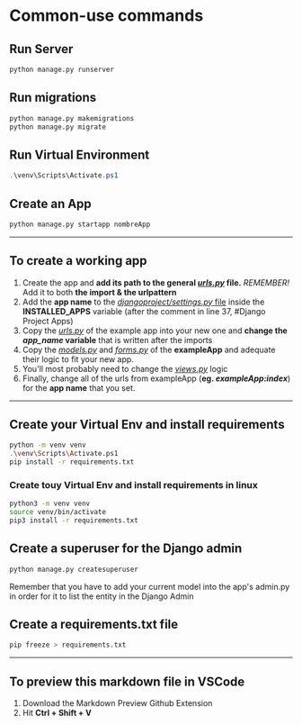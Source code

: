 # Common-use commands

## Run Server

```bash
python manage.py runserver
```

## Run migrations

```bash
python manage.py makemigrations
python manage.py migrate
```

## Run Virtual Environment

```powershell
.\venv\Scripts\Activate.ps1
```

## Create an App

```bash
python manage.py startapp nombreApp
```

----

## To create a working app

1. Create the app and **add its path to the general [*urls.py*](./djangoproject/urls.py) file.** *REMEMBER!* Add it to both **the import & the urlpattern**
2. Add the **app name** to the [*djangoproject/settings.py* file](./djangoproject/settings.py) inside the **INSTALLED_APPS** variable (after the comment in line 37, #Django Project Apps)
3. Copy the [*urls.py*](./exampleApp/urls.py) of the example app into your new one and **change the *app_name* variable** that is written after the imports
4. Copy the [*models.py*](./exampleApp/models.py) and [*forms.py*](./exampleApp/forms.py) of the **exampleApp** and adequate their logic to fit your new app.
5. You'll most probably need to change the [*views.py*](./exampleApp/views.py) logic
6. Finally, change all of the urls from exampleApp (**eg. *exampleApp:index***) for the **app name** that you set.

----

## Create your Virtual Env and install requirements

```bash
python -m venv venv
.\venv\Scripts\Activate.ps1
pip install -r requirements.txt
```

### Create touy Virtual Env and install requirements in linux
```bash
python3 -m venv venv
source venv/bin/activate
pip3 install -r requirements.txt
```

## Create a superuser for the Django admin

```bash
python manage.py createsuperuser
```

Remember that you have to add your current model into the app's admin.py in order for it to list the entity in the Django Admin


## Create a requirements.txt file

```bash
pip freeze > requirements.txt
```

----

## To preview this markdown file in VSCode

1. Download the Markdown Preview Github Extension
2. Hit **Ctrl + Shift + V**
